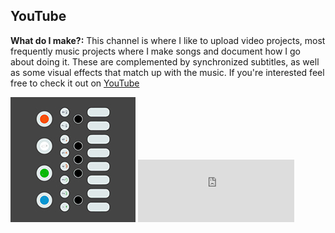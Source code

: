 ## YouTube

**What do I make?:** This channel is where I like to upload video projects, most frequently music projects where I make songs and document how I go about doing it. These are complemented by synchronized subtitles, as well as some visual effects that match up with the music. If you're interested feel free to check it out on [YouTube](http://www.youtube.com/c/thomasbarlow)

<img src="images/op1-simplified_smallerr.jpg?raw=true"/>

<iframe src="https://youcount.github.io/e/#!/Thomas+Barlow" height="100" width="250" frameborder="0"></iframe>
